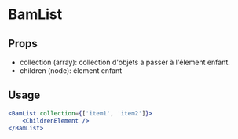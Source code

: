 
# BamList

## Props
* collection (array): collection d'objets a passer à l'élement enfant.
* children (node): élement enfant

## Usage

```jsx
<BamList collection={['item1', 'item2']}>
    <ChildrenElement />
</BamList>
```